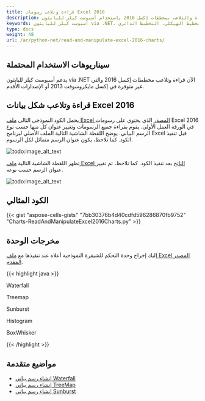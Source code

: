 ```yaml
---
title: قراءة وتلاعب رسومات Excel 2016
description: تعلم كيفية قراءة والتلاعب بمخططات إكسل 2016 باستخدام أسبوست كيلز للبايثون via .NET. دليلنا سيُظهر لك كيفية الوصول إلى وتعديل خصائص المخطط المختلفة، بما في ذلك تسميات البيانات، ألوان السلسلة، والتخطيط.
keywords: أسبوست كيلز للبايثون via .NET، مخططات إكسل 2016، قراءة، تلاعب، تسميات البيانات، ألوان السلسلة، التخطيط، التخطيط الهيكلي، التخطيط الدائري.
type: docs
weight: 48
url: /ar/python-net/read-and-manipulate-excel-2016-charts/
---
```


## **سيناريوهات الاستخدام المحتملة**
يدعم أسبوست كيلز للبايثون via .NET الآن قراءة وتلاعب مخططات إكسل 2016 والتي غير متوفرة في إكسل مايكروسوفت 2013 أو الإصدارات الأقدم.

## **قراءة وتلاعب شكل بيانات Excel 2016**
يحمل الكود النموذجي التالي [ملف Excel المصدر](22774101.xlsx) الذي يحتوي على رسومات Excel 2016 في الورقة العمل الأولى. يقوم بقراءة جميع الرسومات وتغيير عنوان كل منها حسب نوع الرسم البياني. يوضح اللقطة الشاشية التالية الملف الأصلي لبرنامج Excel قبل تنفيذ الكود. كما تلاحظ، يكون عنوان الرسم متماثل لكل الرسوم.

![todo:image_alt_text](read-and-manipulate-excel-2016-charts_1.png)

تظهر اللقطة الشاشية التالية [ملف Excel الناتج](22774104.xlsx) بعد تنفيذ الكود. كما تلاحظ، تم تغيير عنوان الرسم حسب نوعه.

![todo:image_alt_text](read-and-manipulate-excel-2016-charts_2.png)

## **الكود المثالي**
{{< gist "aspose-cells-gists" "7bb30376b4d40cdfd596286870fb9752" "Charts-ReadAndManipulateExcel2016Charts.py" >}}

## **مخرجات الوحدة**
إليك إخراج وحدة التحكم للشيفرة النموذجية أعلاه عند تنفيذها مع [ملف Excel المصدر المقدم](22774101.xlsx).

{{< highlight java >}}

 Waterfall

Treemap

Sunburst

Histogram

BoxWhisker

{{< /highlight >}}


## **مواضيع متقدمة**
- [إنشاء رسم بياني Waterfall](/cells/ar/python-net/creating-waterfall-chart/)
- [إنشاء رسم بياني TreeMap](/cells/ar/python-net/creating-treemap-chart/)
- [إنشاء رسم بياني Sunburst](/cells/ar/python-net/creating-sunburst-chart/)

